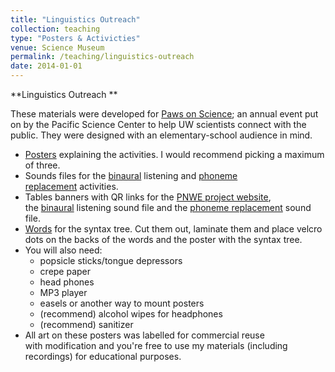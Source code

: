 ```yaml
---
title: "Linguistics Outreach"
collection: teaching
type: "Posters & Activicties"
venue: Science Museum
permalink: /teaching/linguistics-outreach
date: 2014-01-01
---
```


**Linguistics Outreach ** 

These materials were developed for [Paws on Science](http://www.pacificsciencecenter.org/Research-Weekends/paws-on-science); an annual event put on by the Pacific Science Center to help UW scientists connect with the public. They were designed with an elementary-school audience in mind.

*   [Posters](https://www.dropbox.com/s/nmtszkhoridy55a/postersEdited.pdf?dl=0) explaining the activities. I would recommend picking a maximum of three.
*   Sounds files for the [binaural](https://www.dropbox.com/s/or0p05cq0i1poo5/binaural.wav) listening and [phoneme replacement](https://www.dropbox.com/s/2zfnfzxbb9s7win/phonemeReplacement.wav) activities.
*   Tables banners with QR links for the [PNWE project website](https://www.dropbox.com/s/b1hm61sk4pochiz/pnweTent.pdf?dl=0), the [binaural](https://www.dropbox.com/s/szv8ghru7e3gh9b/binauralQrTent.pdf?dl=0) listening sound file and the [phoneme replacement](https://www.dropbox.com/s/ua7pdra2oxre9am/phonemeQrTent.pdf) sound file.
*   [Words](https://www.dropbox.com/s/omsor9oz0o933vu/sytnaxWords.pdf?dl=0) for the syntax tree. Cut them out, laminate them and place velcro dots on the backs of the words and the poster with the syntax tree.
*   You will also need:
    *   popsicle sticks/tongue depressors
    *   crepe paper
    *   head phones
    *   MP3 player
    *   easels or another way to mount posters
    *   (recommend) alcohol wipes for headphones
    *   (recommend) sanitizer
*   All art on these posters was labelled for commercial reuse with modification and you're free to use my materials (including recordings) for educational purposes.
